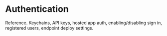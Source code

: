 # Authentication

Reference.	Keychains, API keys, hosted app auth, enabling/disabling sign in, registered users, endpoint deploy settings.
